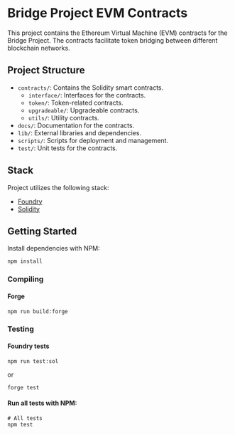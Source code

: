 # Bridge Project EVM Contracts

This project contains the Ethereum Virtual Machine (EVM) contracts for the Bridge Project. The contracts facilitate token bridging between different blockchain networks.

## Project Structure

- `contracts/`: Contains the Solidity smart contracts.
  - `interface/`: Interfaces for the contracts.
  - `token/`: Token-related contracts.
  - `upgradeable/`: Upgradeable contracts.
  - `utils/`: Utility contracts.
- `docs/`: Documentation for the contracts.
- `lib/`: External libraries and dependencies.
- `scripts/`: Scripts for deployment and management.
- `test/`: Unit tests for the contracts.

## Stack

Project utilizes the following stack:
 - [Foundry](https://book.getfoundry.sh/)
 - [Solidity](https://soliditylang.org/)

 ## Getting Started

 Install dependencies with NPM:

 ```shell
 npm install
 ```

### Compiling

#### Forge

```shell
npm run build:forge
```

### Testing
#### Foundry tests

```shell
npm run test:sol
```

or 

```shell
forge test
```

#### Run all tests with NPM:

```shell
# All tests
npm test
```
